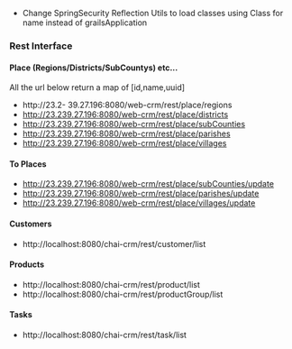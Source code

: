 
* Change SpringSecurity Reflection Utils to load classes using Class for name instead of grailsApplication

### Rest Interface ###
#### Place (Regions/Districts/SubCountys) etc... ####

All the url below return a map of [id,name,uuid]

- http://23.2- 39.27.196:8080/web-crm/rest/place/regions
- http://23.239.27.196:8080/web-crm/rest/place/districts
- http://23.239.27.196:8080/web-crm/rest/place/subCounties
- http://23.239.27.196:8080/web-crm/rest/place/parishes
- http://23.239.27.196:8080/web-crm/rest/place/villages

#### To Places 
- http://23.239.27.196:8080/web-crm/rest/place/subCounties/update
- http://23.239.27.196:8080/web-crm/rest/place/parishes/update
- http://23.239.27.196:8080/web-crm/rest/place/villages/update

#### Customers

- http://localhost:8080/chai-crm/rest/customer/list


#### Products
- http://localhost:8080/chai-crm/rest/product/list
- http://localhost:8080/chai-crm/rest/productGroup/list


#### Tasks
- http://localhost:8080/chai-crm/rest/task/list






 




